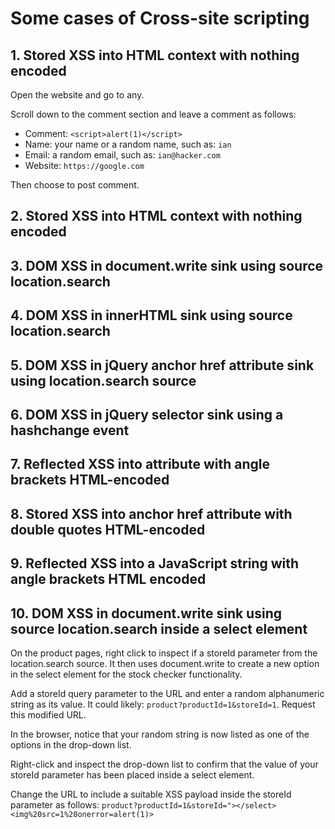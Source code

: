 # Some cases of Cross-site scripting

## 1. Stored XSS into HTML context with nothing encoded

Open the website and go to any. 

Scroll down to the comment section and leave a comment as follows:

- Comment: `<script>alert(1)</script>`
- Name: your name or a random name, such as: `ian`
- Email: a random email, such as: `ian@hacker.com`
- Website: `https://google.com`

Then choose to post comment.

## 2. Stored XSS into HTML context with nothing encoded

## 3. DOM XSS in document.write sink using source location.search

## 4. DOM XSS in innerHTML sink using source location.search

## 5. DOM XSS in jQuery anchor href attribute sink using location.search source

## 6. DOM XSS in jQuery selector sink using a hashchange event

## 7. Reflected XSS into attribute with angle brackets HTML-encoded

## 8. Stored XSS into anchor href attribute with double quotes HTML-encoded

## 9. Reflected XSS into a JavaScript string with angle brackets HTML encoded

## 10. DOM XSS in document.write sink using source location.search inside a select element

On the product pages, right click to inspect if a storeId parameter from the location.search source. It then uses document.write to create a new option in the select element for the stock checker functionality.

Add a storeId query parameter to the URL and enter a random alphanumeric string as its value. It could likely: `product?productId=1&storeId=1`. Request this modified URL.

In the browser, notice that your random string is now listed as one of the options in the drop-down list.

Right-click and inspect the drop-down list to confirm that the value of your storeId parameter has been placed inside a select element.

Change the URL to include a suitable XSS payload inside the storeId parameter as follows:
`product?productId=1&storeId="></select><img%20src=1%20onerror=alert(1)>`
